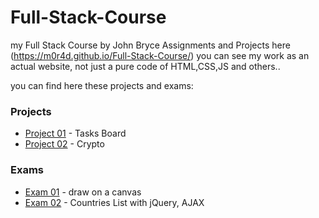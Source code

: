 # Full-Stack-Course
my Full Stack Course by John Bryce Assignments and Projects
here (https://m0r4d.github.io/Full-Stack-Course/) you can see my work as an actual website, not just a pure code of HTML,CSS,JS and others.. 

<p>you can find here these projects and exams:</p>
<h3>Projects</h3>
<ul>
  <li><a href="https://m0r4d.github.io/Full-Stack-Course/Project%2001%20-%20Tasks%20Board/index.html">Project 01</a> - Tasks Board</li>
  <li><a href="">Project 02</a> - Crypto</li>
</ul>
<h3>Exams</h3>
<ul>
  <li><a href="https://m0r4d.github.io/Full-Stack-Course/Exam%2001%20-%20Draw%20on%20a%20Canvas/index.html">Exam 01</a> - draw on a canvas</li>
  <li><a href="https://m0r4d.github.io/Full-Stack-Course/Exam%2002%20-%20Countries%20List%20with%20jQuery,%20AJAX%20and%20APIs/index.html">Exam 02</a> - Countries List with jQuery, AJAX</li>
</ul>

